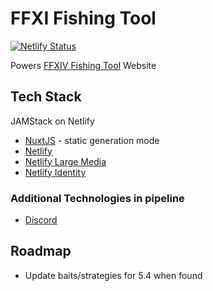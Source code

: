 # FFXI Fishing Tool

[![Netlify Status](https://api.netlify.com/api/v1/badges/cda03349-b664-496b-a949-2ae974493fc7/deploy-status)](https://app.netlify.com/sites/ffxiv-fishing-tool/deploys)

Powers [FFXIV Fishing Tool](https://ffxiv-fishing-tool.netlify.app/) Website

## Tech Stack

JAMStack on Netlify

- [NuxtJS](https://nuxtjs.org/) - static generation mode
- [Netlify](https://www.netlify.com/)
- [Netlify Large Media](https://www.netlify.com/products/large-media/)
- [Netlify Identity](https://docs.netlify.com/visitor-access/identity/)

### Additional Technologies in pipeline

- [Discord](https://discord.com/)

## Roadmap

- Update baits/strategies for 5.4 when found